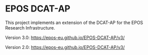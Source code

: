 # EPOS DCAT-AP

This project implements an extension of the DCAT-AP for the EPOS Research Infrastructure.

Version 3.0:  https://epos-eu.github.io/EPOS-DCAT-AP/v3/

Version 2.0:  https://epos-eu.github.io/EPOS-DCAT-AP/v3/

